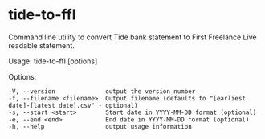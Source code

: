 # tide-to-ffl
Command line utility to convert Tide bank statement to First Freelance Live readable statement.

Usage: tide-to-ffl <file> [options]

  Options:

    -V, --version              output the version number
    -f, --filename <filename>  Output filename (defaults to "[earliest date]-[latest date].csv" - optional)
    -s, --start <start>        Start date in YYYY-MM-DD format (optional)
    -e, --end <end>            End date in YYYY-MM-DD format (optional)
    -h, --help                 output usage information
